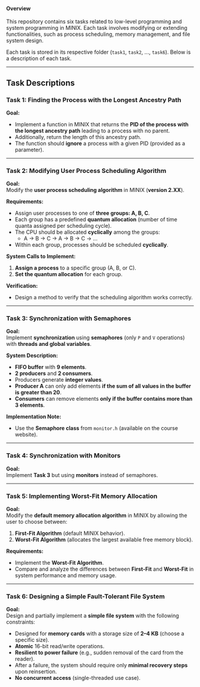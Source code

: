 
#### **Overview**  
This repository contains six tasks related to low-level programming and system programming in MINIX. Each task involves modifying or extending functionalities, such as process scheduling, memory management, and file system design.  

Each task is stored in its respective folder (`task1`, `task2`, ..., `task6`). Below is a description of each task.  

---

## **Task Descriptions**  

### **Task 1: Finding the Process with the Longest Ancestry Path**  
**Goal:**  
- Implement a function in MINIX that returns the **PID of the process with the longest ancestry path** leading to a process with no parent.  
- Additionally, return the length of this ancestry path.  
- The function should **ignore** a process with a given PID (provided as a parameter).  

---

### **Task 2: Modifying User Process Scheduling Algorithm**  
**Goal:**  
Modify the **user process scheduling algorithm** in MINIX (**version 2.XX**).  

**Requirements:**  
- Assign user processes to one of **three groups: A, B, C**.  
- Each group has a predefined **quantum allocation** (number of time quanta assigned per scheduling cycle).  
- The CPU should be allocated **cyclically** among the groups:  
  - A → B → C → A → B → C → ...  
- Within each group, processes should be scheduled **cyclically**.  

**System Calls to Implement:**  
1. **Assign a process** to a specific group (A, B, or C).  
2. **Set the quantum allocation** for each group.  

**Verification:**  
- Design a method to verify that the scheduling algorithm works correctly.  

---

### **Task 3: Synchronization with Semaphores**  
**Goal:**  
Implement **synchronization** using **semaphores** (only `P` and `V` operations) with **threads and global variables**.  

**System Description:**  
- **FIFO buffer** with **9 elements**.  
- **2 producers** and **2 consumers**.  
- Producers generate **integer values**.  
- **Producer A** can only add elements **if the sum of all values in the buffer is greater than 20**.  
- **Consumers** can remove elements **only if the buffer contains more than 3 elements**.  

**Implementation Note:**  
- Use the **Semaphore class** from `monitor.h` (available on the course website).  

---

### **Task 4: Synchronization with Monitors**  
**Goal:**  
Implement **Task 3** but using **monitors** instead of semaphores.  

---

### **Task 5: Implementing Worst-Fit Memory Allocation**  
**Goal:**  
Modify the **default memory allocation algorithm** in MINIX by allowing the user to choose between:  
1. **First-Fit Algorithm** (default MINIX behavior).  
2. **Worst-Fit Algorithm** (allocates the largest available free memory block).  

**Requirements:**  
- Implement the **Worst-Fit Algorithm**.  
- Compare and analyze the differences between **First-Fit** and **Worst-Fit** in system performance and memory usage.  

---

### **Task 6: Designing a Simple Fault-Tolerant File System**  
**Goal:**  
Design and partially implement a **simple file system** with the following constraints:  
- Designed for **memory cards** with a storage size of **2–4 KB** (choose a specific size).  
- **Atomic** 16-bit read/write operations.  
- **Resilient to power failure** (e.g., sudden removal of the card from the reader).  
- After a failure, the system should require only **minimal recovery steps** upon reinsertion.  
- **No concurrent access** (single-threaded use case).  

